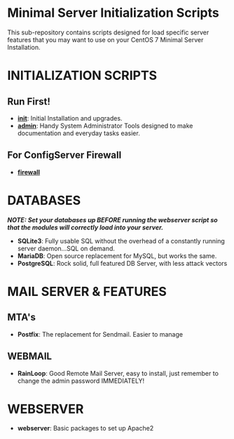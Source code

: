 # Minimal Server Initialization Scripts

This sub-repository contains scripts designed for load specific server features that you may want to use on your CentOS 7 Minimal Server Installation.
# INITIALIZATION SCRIPTS
## Run First!
* **[init](/ServerInit/init.md)**: Initial Installation and upgrades.
* **[admin](/ServerInit/admin.md)**: Handy System Administrator Tools designed to make documentation and everyday tasks easier.
## For ConfigServer Firewall
* **[firewall](/ServerInit/CSF_Firewall.md)**
# DATABASES
**_NOTE: Set your databases up **BEFORE** running the webserver script so that the modules will correctly load into your server._**
* **SQLite3**: Fully usable SQL without the overhead of a constantly running server daemon...SQL on demand.
* **MariaDB**: Open source replacement for MySQL, but works the same.
* **PostgreSQL**: Rock solid, full featured DB Server, with less attack vectors
# MAIL SERVER & FEATURES
## MTA's
* **Postfix**: The replacement for Sendmail. Easier to manage
## WEBMAIL
* **RainLoop**: Good Remote Mail Server, easy to install, just remember to change the admin password IMMEDIATELY!
# WEBSERVER
* **webserver**: Basic packages to set up Apache2
